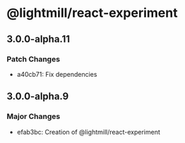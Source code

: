 # @lightmill/react-experiment

## 3.0.0-alpha.11

### Patch Changes

- a40cb71: Fix dependencies

## 3.0.0-alpha.9

### Major Changes

- efab3bc: Creation of @lightmill/react-experiment

